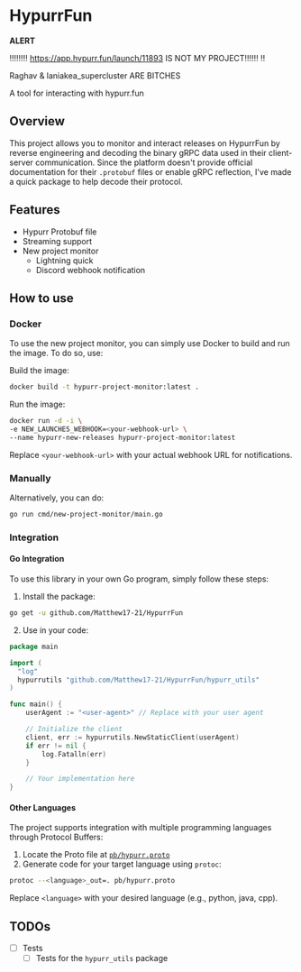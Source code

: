 # HypurrFun

**ALERT**

‼️‼️‼️‼️ https://app.hypurr.fun/launch/11893 IS NOT MY PROJECT‼️‼️‼️ ‼️

Raghav & laniakea_supercluster ARE BITCHES


A tool for interacting with hypurr.fun

## Overview

This project allows you to monitor and interact releases on HypurrFun by reverse engineering and decoding the binary gRPC data used in their client-server communication. Since the platform doesn't provide official documentation for their `.protobuf` files or enable gRPC reflection, I've made a quick package to help decode their protocol.

## Features

- Hypurr Protobuf file
- Streaming support
- New project monitor
  - Lightning quick
  - Discord webhook notification

## How to use

### Docker

To use the new project monitor, you can simply use Docker to build and run the image. To do so, use:

Build the image:

```bash
docker build -t hypurr-project-monitor:latest .
```

Run the image:

```bash
docker run -d -i \
-e NEW_LAUNCHES_WEBHOOK=<your-webhook-url> \
--name hypurr-new-releases hypurr-project-monitor:latest
```

Replace `<your-webhook-url>` with your actual webhook URL for notifications.

### Manually

Alternatively, you can do:

```bash
go run cmd/new-project-monitor/main.go
```

### Integration

#### Go Integration

To use this library in your own Go program, simply follow these steps:

1. Install the package:

```bash
go get -u github.com/Matthew17-21/HypurrFun
```

2. Use in your code:

```go
package main

import (
  "log"
  hypurrutils "github.com/Matthew17-21/HypurrFun/hypurr_utils"
)

func main() {
    userAgent := "<user-agent>" // Replace with your user agent

    // Initialize the client
    client, err := hypurrutils.NewStaticClient(userAgent)
    if err != nil {
        log.Fatalln(err)
    }

    // Your implementation here
}
```

#### Other Languages

The project supports integration with multiple programming languages through Protocol Buffers:

1. Locate the Proto file at [`pb/hypurr.proto`](/pb/hypurr.proto)
2. Generate code for your target language using `protoc`:

```bash
protoc --<language>_out=. pb/hypurr.proto
```

Replace `<language>` with your desired language (e.g., python, java, cpp).

## TODOs

- [ ] Tests
  - [ ] Tests for the `hypurr_utils` package
